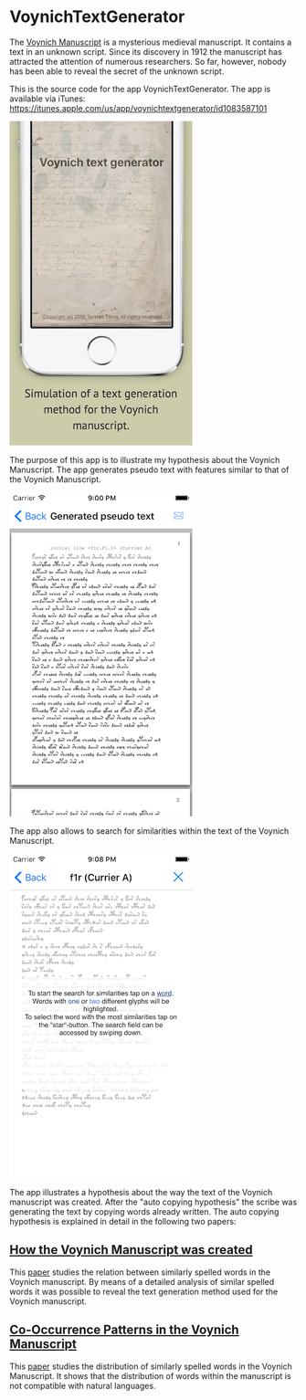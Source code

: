# VoynichTextGenerator

The <a href="https://en.wikipedia.org/wiki/Voynich_manuscript">Voynich Manuscript</a> is a mysterious medieval manuscript. It contains a text in an unknown script. Since its discovery in 1912 the manuscript has attracted the attention of numerous researchers. So far, however, nobody has been able to reveal the secret of the unknown script.

This is the source code for the app VoynichTextGenerator. The app is available via iTunes:
<a href="https://itunes.apple.com/us/app/voynichtextgenerator/id1083587101">https://itunes.apple.com/us/app/voynichtextgenerator/id1083587101</a>

![Page](Images/app.jpg)

The purpose of this app is to illustrate my hypothesis about the Voynich Manuscript. The app generates pseudo text with features similar to that of the Voynich Manuscript.

![Page](Images/generate_text.png)

The app also allows to search for similarities within the text of the Voynich Manuscript.

![Page](Images/search_similarities.png)

The app illustrates a hypothesis about the way the text of the Voynich manuscript was created. After the "auto copying hypothesis" the scribe was generating the text by copying words already written.
The auto copying hypothesis is explained in detail in the following two papers:

<a href="http://arxiv.org/abs/1407.6639">How the Voynich Manuscript was created</a>
------------

This <a href="http://arxiv.org/pdf/1407.6639v3">paper</a> studies the relation between similarly spelled words in the Voynich manuscript. By means of a detailed analysis of similar spelled words it was possible to reveal the text generation method used for the Voynich manuscript.

<a href="http://arxiv.org/abs/1601.07435">Co-Occurrence Patterns in the Voynich Manuscript</a>
------------

This <a href="http://arxiv.org/pdf/1601.07435v2">paper</a> studies the distribution of similarly spelled words in the Voynich Manuscript. It shows that the distribution of words within the manuscript is not compatible with natural languages.